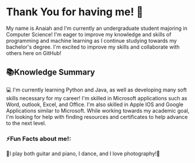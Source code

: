 # Thank You for having me! 👋
My name is Anaiah and I'm currently an undergraduate student majoring in Computer Science!
I'm eager to improve my knowledge and skills of programming and machine learning as I continue studying towards my bachelor's degree. I'm excited to improve my skills and collaborate with others here on GitHub!

## 📚Knowledge Summary
💻 I'm currently learning Python and Java, as well as developing many soft skills necessary for my career! I'm skilled in Microsoft applications such as Word, outlook, Excel, and Office. I'm also skilled in Apple IOS and  Google Applications similar to Microsoft. While working towards my academic goal, I'm looking for help with finding resources and certificates to help advance to the next level.


### ⚡Fun Facts about me!: 
🎸I play both guitar and piano, I dance, and I love photography!📸
<!--

**naiappl73/naiappl73** is a ✨ _special_ ✨ repository because its `README.md` (this file) appears on your GitHub profile.

Here are some ideas to get you started:

- 🔭 I’m currently working on ...
- 🌱 I’m currently learning ...
- 👯 I’m looking to collaborate on ...
- 🤔 I’m looking for help with ...
- 💬 Ask me about ...
- 📫 How to reach me: ...
- 😄 Pronouns: ...
- ⚡ Fun fact: ...
-->
